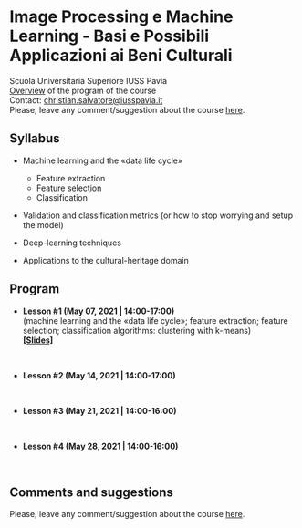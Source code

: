 # Image Processing e Machine Learning - Basi e Possibili Applicazioni ai Beni Culturali
Scuola Universitaria Superiore IUSS Pavia
<br>
[Overview](https://github.com/christiansalvatore/machinelearning-culturalheritage-iusspavia/blob/master/L0__overview.pdf) of the program of the course
<br>
Contact: christian.salvatore@iusspavia.it
<br>
Please, leave any comment/suggestion about the course [here]().


## Syllabus
* Machine learning and the «data life cycle»
    * Feature extraction
    * Feature selection
    * Classification

* Validation and classification metrics
   (or how to stop worrying and setup the model)

* Deep-learning techniques

* Applications to the cultural-heritage
   domain
   

## Program
* __Lesson #1 (May 07, 2021 \| 14:00-17:00)__ <br>
(machine learning and the «data life cycle»; feature extraction; feature selection; classification algorithms: clustering with k-means) <br>
[__[Slides]__](https://github.com/christiansalvatore/machinelearning-culturalheritage-iusspavia/blob/master/lessons/L1__machinelearning.pdf)

<br>

* __Lesson #2 (May 14, 2021 \| 14:00-17:00)__

<br>

* __Lesson #3 (May 21, 2021 \| 14:00-16:00)__

<br>

* __Lesson #4 (May 28, 2021 \| 14:00-16:00)__

<br>

## Comments and suggestions
Please, leave any comment/suggestion about the course [here]().
